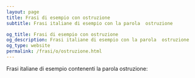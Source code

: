 ```yaml
---
layout: page
title: Frasi di esempio con ostruzione 
subtitle: Frasi italiane di esempio con la parola  ostruzione

og_title: Frasi di esempio con ostruzione 
og_description: Frasi italiane di esempio con la parola  ostruzione
og_type: website
permalink: /frasi/o/ostruzione.html
---
```


Frasi italiane di esempio contenenti la parola ostruzione:


